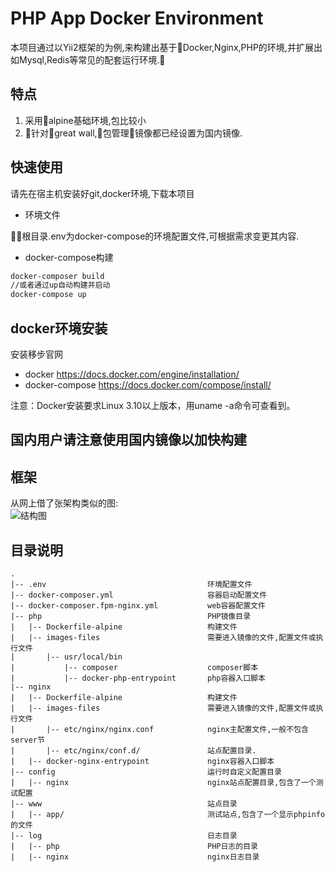 # PHP App Docker Environment

本项目通过以Yii2框架的为例,来构建出基于Docker,Nginx,PHP的环境,并扩展出如Mysql,Redis等常见的配套运行环境.

## 特点

1. 采用alpine基础环境,包比较小
2. 针对great wall,包管理镜像都已经设置为国内镜像.

## 快速使用

请先在宿主机安装好git,docker环境,下载本项目

* 环境文件

根目录.env为docker-compose的环境配置文件,可根据需求变更其内容.

* docker-compose构建

```cmd
docker-composer build
//或者通过up自动构建并启动
docker-compose up
```

## docker环境安装

安装移步官网

* docker https://docs.docker.com/engine/installation/
* docker-compose https://docs.docker.com/compose/install/

注意：Docker安装要求Linux 3.10以上版本，用uname -a命令可查看到。

## 国内用户请注意使用国内镜像以加快构建

## 框架

从网上借了张架构类似的图:  
![结构图](https://sfault-image.b0.upaiyun.com/163/377/1633775139-56455bf065b3d_articlex)
## 目录说明

```text
.
|-- .env                                    环境配置文件
|-- docker-composer.yml                     容器启动配置文件
|-- docker-composer.fpm-nginx.yml           web容器配置文件
|-- php                                     PHP镜像目录
|   |-- Dockerfile-alpine                   构建文件
|   |-- images-files                        需要进入镜像的文件,配置文件或执行文件
|       |-- usr/local/bin
|           |-- composer                    composer脚本
|           |-- docker-php-entrypoint       php容器入口脚本
|-- nginx
|   |-- Dockerfile-alpine                   构建文件
|   |-- images-files                        需要进入镜像的文件,配置文件或执行文件
|       |-- etc/nginx/nginx.conf            nginx主配置文件,一般不包含server节
|       |-- etc/nginx/conf.d/               站点配置目录.
|   |-- docker-nginx-entrypoint             nginx容器入口脚本
|-- config                                  运行时自定义配置目录
|   |-- nginx                               nginx站点配置目录,包含了一个测试配置
|-- www                                     站点目录
|   |-- app/                                测试站点,包含了一个显示phpinfo的文件
|-- log                                     日志目录
|   |-- php                                 PHP日志的目录
|   |-- nginx                               nginx日志目录
```

